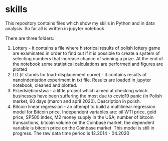 # skills
This repository contains files which show my skills in Python and in data analysis. So far all is written in jupyter notebook

There are three folders:
1. Lottery - it contains a file where historical results of polish lottery game are examinated in order to find out if it is possible to create a system of selecting numbers that increase chance of winning a prize. At the end of the notebook some statistical calculations are performed and figures are plotted
2. LD (it stands for load-displacement curve) - it contains results of nanoindentation experiment in txt file. Results are loaded in jupyter notebook, cleaned and plotted.
3. Przedsiębiorstwa - a little project which aimed at checking which businesses have been suffering the most due to covid19 panic (in Polish market, 60 days (march and april 2020). Description in polish.
4. Bitcoin linear regression - an attempt to build a multilinear regression model for Bitcoin price. Independent variables are: oil WTI price, gold price, SP500 index, M2 money supply in the USA, number of bitcoin transactions, bitcoin volume on the Coinbase market, the dependent variable is bitcoin price on the Coinbase market. This model is still in progress. The raw data time period is 12.2014 - 04.2020
